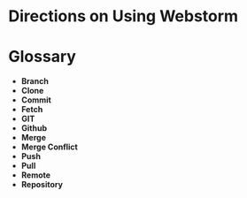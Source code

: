 <h1>Directions on Using Webstorm</h1>
<h1>Glossary</h1>
<ul>
  <li><b>Branch</b></li>
  <li><b>Clone</b></li>
  <li><b>Commit</b></li>
  <li><b>Fetch</b></li>
  <li><b>GIT</b></li>
  <li><b>Github</b></li>
  <li><b>Merge</b></li>
  <li><b>Merge Conflict</b></li>
  <li><b>Push</b></li>
  <li><b>Pull</b></li>
  <li><b>Remote</b></li>
  <li><b>Repository</b></li>
  </ul>
